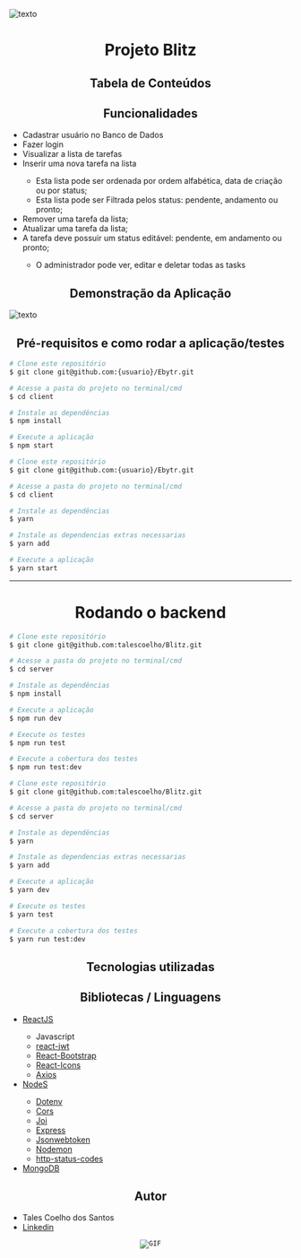 ![texto](https://user-images.githubusercontent.com/8186190/140419222-6f2b39b7-20d8-4516-8ae5-85eff2098c75.png)

<h1 align=center>
  Projeto Blitz
</h1>

<h2 align=center>
  Tabela de Conteúdos
</h2>

<h2 align='center'>Funcionalidades</h1>
<ul>
  <li>Cadastrar usuário no Banco de Dados</li>
  <li>Fazer login</li>
  <li>Visualizar a lista de tarefas</li>
  <li>Inserir uma nova tarefa na lista</li>
    <ul>
      <li>Esta lista pode ser ordenada por ordem alfabética, data de criação ou por status;</li>
      <li>Esta lista pode ser Filtrada pelos status: pendente, andamento ou pronto;</li>
    </ul>
  <li>Remover uma tarefa da lista;</li>
  <li>Atualizar uma tarefa da lista;</li>
  <li>A tarefa deve possuir um status editável: pendente, em andamento ou pronto;</li>
  <ul>
    <li>O administrador pode ver, editar e deletar todas as tasks</li>
  </ul>
</ul>

<h2 align=center>
  Demonstração da Aplicação
</h2>

![texto](https://user-images.githubusercontent.com/8186190/140418998-ee36b99c-9c5a-4093-b711-6771a6d32431.gif)

<h2 align=center>
  Pré-requisitos e como rodar a aplicação/testes
</h2>

```bash
# Clone este repositório
$ git clone git@github.com:{usuario}/Ebytr.git

# Acesse a pasta do projeto no terminal/cmd
$ cd client

# Instale as dependências
$ npm install

# Execute a aplicação
$ npm start

```


```bash
# Clone este repositório
$ git clone git@github.com:{usuario}/Ebytr.git

# Acesse a pasta do projeto no terminal/cmd
$ cd client

# Instale as dependências
$ yarn

# Instale as dependencias extras necessarias
$ yarn add

# Execute a aplicação
$ yarn start

```
---

<h1 align="center">Rodando o backend</h1>

```bash
# Clone este repositório
$ git clone git@github.com:talescoelho/Blitz.git

# Acesse a pasta do projeto no terminal/cmd
$ cd server

# Instale as dependências
$ npm install

# Execute a aplicação
$ npm run dev

# Execute os testes
$ npm run test

# Execute a cobertura dos testes
$ npm run test:dev
```


```bash
# Clone este repositório
$ git clone git@github.com:talescoelho/Blitz.git

# Acesse a pasta do projeto no terminal/cmd
$ cd server

# Instale as dependências
$ yarn

# Instale as dependencias extras necessarias
$ yarn add

# Execute a aplicação
$ yarn dev

# Execute os testes
$ yarn test

# Execute a cobertura dos testes
$ yarn run test:dev
```

<h2 align='center'>
  Tecnologias utilizadas
</h2>

<h2 align='center'>Bibliotecas / Linguagens</h2>

<ul>
  <li><a href="https://pt-br.reactjs.org/">ReactJS</a></li>
    <ul>
      <li>Javascript</li>
      <li><a href="https://www.npmjs.com/package/react-jwt">react-jwt</a></li>
      <li><a href="https://react-bootstrap.netlify.app/">React-Bootstrap</a></li>
      <li><a href="https://react-icons.github.io/react-icons/">React-Icons</a></li>
      <li><a href="https://axios-http.com/docs/intro">Axios</a></li>
    </ul>
  <li><a href="https://nodejs.org/en/">NodeS</a></li>
    <ul>
      <li><a href="https://www.npmjs.com/package/dotenv">Dotenv</a></li>
      <li><a href="https://www.npmjs.com/package/cors">Cors</a></li>
      <li><a href="https://www.npmjs.com/package/joi">Joi</a></li>
      <li><a href="https://expressjs.com/pt-br/">Express</a></li>
      <li><a href="https://www.npmjs.com/package/jsonwebtoken">Jsonwebtoken</a></li>
      <li><a href="https://www.npmjs.com/package/nodemon">Nodemon</a></li>
      <li><a href="https://www.npmjs.com/package/http-status-codes">http-status-codes</a></li>
    </ul>
  <li><a href="https://www.mongodb.com/pt-br/cloud/atlas/register">MongoDB</a></li>
</ul>

<h2 align='center'>
  Autor
</h2>

- Tales Coelho dos Santos
- [Linkedin](https://www.linkedin.com/in/tales-coelho/)

<p  align="center">
<code><img src="https://acegif.com/wp-content/gif/obr1gdo-26.gif" alt="GIF"></code>
</p>
